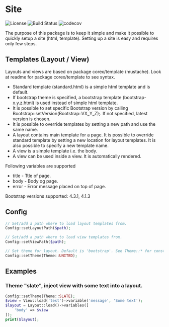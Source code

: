 # Site

![License](https://img.shields.io/packagist/l/corex/site.svg)
![Build Status](https://travis-ci.org/corex/site.svg?branch=master)
![codecov](https://codecov.io/gh/corex/site/branch/master/graph/badge.svg)


The purpose of this package is to keep it simple and make it possible to quickly setup a site (html, template).
Setting up a site is easy and requires only few steps.


## Templates (Layout / View)
Layouts and views are based on package corex/template (mustache). Look at readme for package corex/template to see syntax.
- Standard template (standard.html) is a simple html template and is default.
- If bootstrap theme is specified, a bootstrap template (bootstrap-x.y.z.html) is used instead of simple html template.
- It is possible to set specific Bootstrap version by calling Bootstrap::setVersion(Bootstrap::VX_Y_Z);. If not specified, latest version is chosen.
- It is possible to override templates by setting a new path and use the same name.
- A layout contains main template for a page. It is possible to override standard template by setting a new location for layout templates. It is also possible to specify a new template name.
- A view is a simple template i.e. the body.
- A view can be used inside a view. It is automatically rendered.

Following variables are supported
- title - Ttle of page.
- body - Body og page.
- error - Error message placed on top of page.

Bootstrap versions supported: 4.3.1, 4.1.3


## Config
```php
// Set/add a path where to load layout templates from.
Config::setLayoutPath($path);

// Set/add a path where to load view templates from.
Config::setViewPath($path);

// Set theme for layout. Default is 'bootstrap'. See Theme::* for constants.
Config::setTheme(Theme::UNITED);
```


## Examples

### Theme "slate", inject view with some text into a layout.
```php
Config::setTheme(Theme::SLATE);
$view = View::load('test')->variable('message', 'Some text');
$layout = Layout::load()->variables([
    'body' => $view
]);
print($layout);
```
